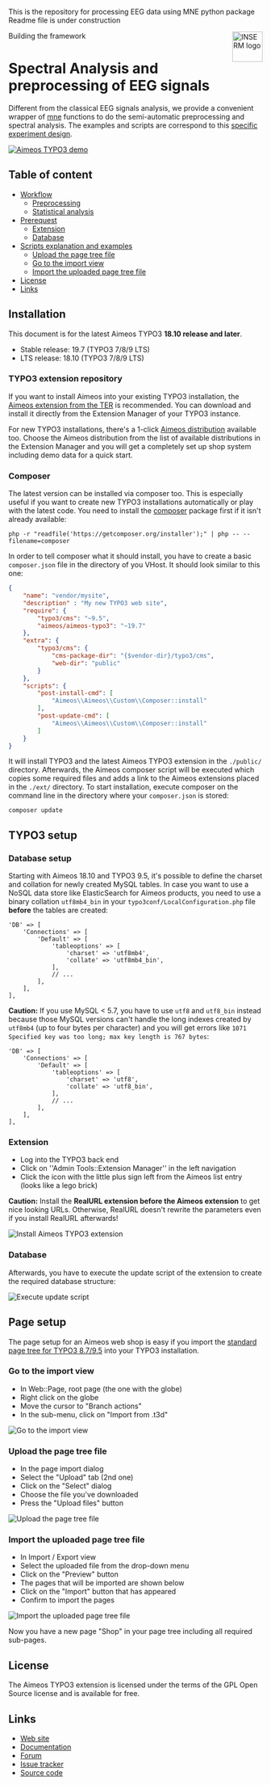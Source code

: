 This is the repository for processing EEG data using MNE python package <br>
Readme file is under construction

Building the framework
<a href="https://www.inserm.fr/">
    <img src="https://upload.wikimedia.org/wikipedia/fr/c/cd/Inserm.svg" alt="INSERM logo" title="INSERM" align="right" height="60" />
</a>

Spectral Analysis and preprocessing of EEG signals
======================
Different from the classical EEG signals analysis, we provide a convenient wrapper of [mne](https://martinos.org/mne/stable/index.html) functions to do the semi-automatic preprocessing and spectral analysis. The examples and scripts are correspond to this [specific experiment design](https://www.researchgate.net/publication/326542100_Differential_effects_of_non-dual_and_focused_attention_meditations_on_the_formation_of_automatic_perceptual_habits_in_expert_practitioners).


[![Aimeos TYPO3 demo](https://aimeos.org/fileadmin/user_upload/typo3-demo.jpg)](http://typo3.demo.aimeos.org/)

## Table of content

- [Workflow](#installation)
    - [Preprocessing](#typo3-extension-repository)
    - [Statistical analysis](#composer)
- [Prerequest](#typo3-setup)
    - [Extension](#extension)
    - [Database](#database)
- [Scripts explanation and examples](#page-setup)
    - [Upload the page tree file](#upload-the-page-tree-file)
    - [Go to the import view](#go-to-the-import-view)
    - [Import the uploaded page tree file](#import-the-uploaded-page-tree-file)
- [License](#license)
- [Links](#links)

## Installation

This document is for the latest Aimeos TYPO3 **18.10 release and later**.

- Stable release: 19.7 (TYPO3 7/8/9 LTS)
- LTS release: 18.10 (TYPO3 7/8/9 LTS)

### TYPO3 extension repository

If you want to install Aimeos into your existing TYPO3 installation, the [Aimeos extension from the TER](https://typo3.org/extensions/repository/view/aimeos) is recommended. You can download and install it directly from the Extension Manager of your TYPO3 instance.

For new TYPO3 installations, there's a 1-click [Aimeos distribution](https://typo3.org/extensions/repository/view/aimeos_dist) available too. Choose the Aimeos distribution from the list of available distributions in the Extension Manager and you will get a completely set up shop system including demo data for a quick start.

### Composer

The latest version can be installed via composer too. This is especially useful if you want to create new TYPO3 installations automatically or play with the latest code. You need to install the [composer](https://getcomposer.org/) package first if it isn't already available:
```
php -r "readfile('https://getcomposer.org/installer');" | php -- --filename=composer
```

In order to tell composer what it should install, you have to create a basic `composer.json` file in the directory of you VHost. It should look similar to this one:
```json
{
    "name": "vendor/mysite",
    "description" : "My new TYPO3 web site",
    "require": {
        "typo3/cms": "~9.5",
        "aimeos/aimeos-typo3": "~19.7"
    },
    "extra": {
        "typo3/cms": {
            "cms-package-dir": "{$vendor-dir}/typo3/cms",
            "web-dir": "public"
        }
    },
    "scripts": {
        "post-install-cmd": [
            "Aimeos\\Aimeos\\Custom\\Composer::install"
        ],
        "post-update-cmd": [
            "Aimeos\\Aimeos\\Custom\\Composer::install"
        ]
    }
}
```
It will install TYPO3 and the latest Aimeos TYPO3 extension in the `./public/` directory. Afterwards, the Aimeos composer script will be executed which copies some required files and adds a link to the Aimeos extensions placed in the `./ext/` directory. To start installation, execute composer on the command line in the directory where your `composer.json` is stored:
```
composer update
```

## TYPO3 setup

### Database setup

Starting with Aimeos 18.10 and TYPO3 9.5, it's possible to define the charset and collation for newly created MySQL tables. In case you want to use a NoSQL data store like ElasticSearch for Aimeos products, you need to use a binary collation `utf8mb4_bin` in your `typo3conf/LocalConfiguration.php` file **before** the tables are created:

```
'DB' => [
    'Connections' => [
        'Default' => [
            'tableoptions' => [
                'charset' => 'utf8mb4',
                'collate' => 'utf8mb4_bin',
            ],
            // ...
        ],
    ],
],
```

**Caution:** If you use MySQL < 5.7, you have to use `utf8` and `utf8_bin` instead because those MySQL versions can't handle the long indexes created by `utf8mb4` (up to four bytes per character) and you will get errors like `1071 Specified key was too long; max key length is 767 bytes`:

```
'DB' => [
    'Connections' => [
        'Default' => [
            'tableoptions' => [
                'charset' => 'utf8',
                'collate' => 'utf8_bin',
            ],
            // ...
        ],
    ],
],
```

### Extension

* Log into the TYPO3 back end
* Click on ''Admin Tools::Extension Manager'' in the left navigation
* Click the icon with the little plus sign left from the Aimeos list entry (looks like a lego brick)

**Caution:** Install the **RealURL extension before the Aimeos extension** to get nice looking URLs. Otherwise, RealURL doesn't rewrite the parameters even if you install RealURL afterwards!

![Install Aimeos TYPO3 extension](https://aimeos.org/docs/images/Aimeos-typo3-extmngr-install.png)

### Database

Afterwards, you have to execute the update script of the extension to create the required database structure:

![Execute update script](https://aimeos.org/docs/images/Aimeos-typo3-extmngr-update-7.x.png)

## Page setup

The page setup for an Aimeos web shop is easy if you import the [standard page tree for TYPO3 8.7/9.5](https://aimeos.org/docs/TYPO3/Install_Aimeos/Setup_pages#Download) into your TYPO3 installation.

### Go to the import view

* In Web::Page, root page (the one with the globe)
* Right click on the globe
* Move the cursor to "Branch actions"
* In the sub-menu, click on "Import from .t3d"

![Go to the import view](https://aimeos.org/docs/images/Aimeos-typo3-pages-menu.png)

### Upload the page tree file

* In the page import dialog
* Select the "Upload" tab (2nd one)
* Click on the "Select" dialog
* Choose the file you've downloaded
* Press the "Upload files" button

![Upload the page tree file](https://aimeos.org/docs/images/Aimeos-typo3-pages-upload.png)

### Import the uploaded page tree file

* In Import / Export view
* Select the uploaded file from the drop-down menu
* Click on the "Preview" button
* The pages that will be imported are shown below
* Click on the "Import" button that has appeared
* Confirm to import the pages

![Import the uploaded page tree file](https://aimeos.org/docs/images/Aimeos-typo3-pages-import.png)

Now you have a new page "Shop" in your page tree including all required sub-pages.

## License

The Aimeos TYPO3 extension is licensed under the terms of the GPL Open Source
license and is available for free.

## Links

* [Web site](https://aimeos.org/integrations/typo3-shop-extension/)
* [Documentation](https://aimeos.org/docs/TYPO3)
* [Forum](https://aimeos.org/help/typo3-extension-f16/)
* [Issue tracker](https://github.com/aimeos/aimeos-typo3/issues)
* [Source code](https://github.com/aimeos/aimeos-typo3)
